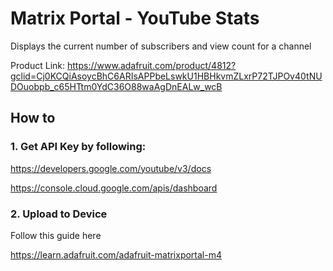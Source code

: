 # Matrix Portal - YouTube Stats

Displays the current number of subscribers and view count for a channel

Product Link: https://www.adafruit.com/product/4812?gclid=Cj0KCQiAsoycBhC6ARIsAPPbeLswkU1HBHkvmZLxrP72TJPOv40tNUDOuobpb_c65HTtm0YdC36O88waAgDnEALw_wcB

## How to

### 1. Get API Key by following: 

https://developers.google.com/youtube/v3/docs

https://console.cloud.google.com/apis/dashboard

### 2. Upload to Device

Follow this guide here

https://learn.adafruit.com/adafruit-matrixportal-m4
